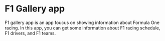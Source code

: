 
# F1 Gallery app

F1 gallery app is an app foucus on showing information about Formula One racing.
In this app, you can get some information about F1 racing schedule, F1 drivers, and F1 teams.

